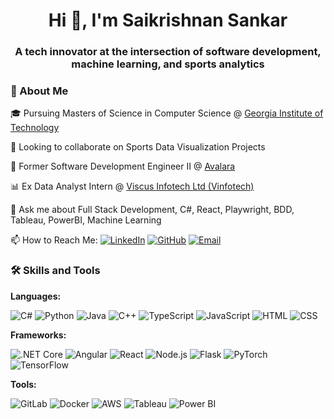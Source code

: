 <h1 align="center">Hi 👋, I'm Saikrishnan Sankar</h1>
<h3 align="center"> A tech innovator at the intersection of software development, machine learning, and sports analytics</h3>

### 🚀 About Me


🎓 Pursuing Masters of Science in Computer Science @ [Georgia Institute of Technology](https://www.gatech.edu/)

🔭 Looking to collaborate on Sports Data Visualization Projects

💼 Former Software Development Engineer II @ [Avalara](https://www.avalara.com/)

📊 Ex Data Analyst Intern @ [Viscus Infotech Ltd (Vinfotech)](https://www.vinfotech.com/)

💬 Ask me about Full Stack Development, C#, React, Playwright, BDD, Tableau, PowerBI, Machine Learning

📫 How to Reach Me:
[![LinkedIn](https://img.shields.io/badge/-LinkedIn-0077B5?logo=linkedin&logoColor=white&style=flat)](https://www.linkedin.com/in/saikrishnan-s-87b2161b4/)
[![GitHub](https://img.shields.io/badge/-GitHub-181717?logo=github&logoColor=white&style=flat)](https://github.com/SaikrishnanShankar)
[![Email](https://img.shields.io/badge/-Email-D14836?logo=gmail&logoColor=white&style=flat)](mailto:saikrish0108@gmail.com)

### 🛠️ Skills and Tools

**Languages:**

![C#](https://img.shields.io/badge/-C%23-239120?logo=c-sharp&logoColor=white&style=flat)
![Python](https://img.shields.io/badge/-Python-3776AB?logo=python&logoColor=white&style=flat)
![Java](https://img.shields.io/badge/-Java-007396?logo=java&logoColor=white&style=flat)
![C++](https://img.shields.io/badge/-C++-00599C?logo=c%2B%2B&logoColor=white&style=flat)
![TypeScript](https://img.shields.io/badge/-TypeScript-007ACC?logo=typescript&logoColor=white&style=flat)
![JavaScript](https://img.shields.io/badge/-JavaScript-F7DF1E?logo=javascript&logoColor=black&style=flat)
![HTML](https://img.shields.io/badge/-HTML-E34F26?logo=html5&logoColor=white&style=flat)
![CSS](https://img.shields.io/badge/-CSS-1572B6?logo=css3&logoColor=white&style=flat)

**Frameworks:**

![.NET Core](https://img.shields.io/badge/-.NET_Core-512BD4?logo=dotnet&logoColor=white&style=flat)
![Angular](https://img.shields.io/badge/-Angular-DD0031?logo=angular&logoColor=white&style=flat)
![React](https://img.shields.io/badge/-React-61DAFB?logo=react&logoColor=black&style=flat)
![Node.js](https://img.shields.io/badge/-Node.js-339933?logo=node.js&logoColor=white&style=flat)
![Flask](https://img.shields.io/badge/-Flask-000000?logo=flask&logoColor=white&style=flat)
![PyTorch](https://img.shields.io/badge/-PyTorch-EE4C2C?logo=pytorch&logoColor=white&style=flat)
![TensorFlow](https://img.shields.io/badge/-TensorFlow-FF6F00?logo=tensorflow&logoColor=white&style=flat)

**Tools:**

![GitLab](https://img.shields.io/badge/-GitLab-FCA121?logo=gitlab&logoColor=white&style=flat)
![Docker](https://img.shields.io/badge/-Docker-2496ED?logo=docker&logoColor=white&style=flat)
![AWS](https://img.shields.io/badge/-AWS-232F3E?logo=amazon-aws&logoColor=white&style=flat)
![Tableau](https://img.shields.io/badge/-Tableau-E97627?logo=tableau&logoColor=white&style=flat)
![Power BI](https://img.shields.io/badge/-Power_BI-F2C811?logo=power-bi&logoColor=black&style=flat)


